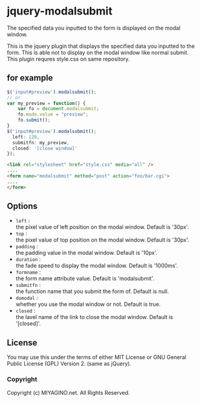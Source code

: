 jquery-modalsubmit
====================
The specified data you inputted to the form is displayed on the modal window.

This is the jquery plugin that displays the specified data you inputted
to the form.
This is able not to display on the modal window like normal submit.
This plugin requres style.css on same repository.

for example
-----------
```javascript
$('input#preview').modalsubmit();
// or
var my_preview = function() {
	var fo = document.modalsubmit;
	fo.mode.value = "preview";
	fo.submit();
}
$('input#preview').modalsubmit();
  left: 120,
  submitfn: my_preview,
  closed: '[close window]'
});
```
```html
<link rel="stylesheet" href="style.css" media="all" />
....
<form name="modalsubmit" method="post" action="foo/bar.cgi">
....
</form>
```

Options
-------
+ `left` :  
  the pixel value of left position on the modal window. Default is '30px'.
+ `top` :  
  the pixel value of top position on the modal window. Default is '30px'.
+ `padding` :  
  the padding value in the modal window. Default is '10px'.
+ `duration` :  
  the fade speed to display the modal window. Default is '1000ms'.
+ `formname` :  
  the form name attribute value. Default is 'modalsubmit'.
+ `submitfn` :  
  the function name that you submit the form of. Default is null.
+ `domodal` :  
  whether you use the modal window or not. Default is true.
+ `closed` :  
  the lavel name of the link to close the modal window. Default is '[closed]'.

License
-------
You may use this under the terms of either MIT License or
GNU General Public License (GPL) Version 2. (same as jQuery).

### Copyright
Copyright (c) MIYAGINO.net. All Rights Reserved.

